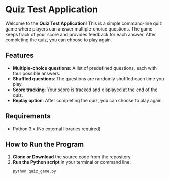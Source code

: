 # Quiz Test Application

Welcome to the **Quiz Test Application**! This is a simple command-line quiz game where players can answer multiple-choice questions. The game keeps track of your score and provides feedback for each answer. After completing the quiz, you can choose to play again.

## Features

- **Multiple-choice questions**: A list of predefined questions, each with four possible answers.
- **Shuffled questions**: The questions are randomly shuffled each time you play.
- **Score tracking**: Your score is tracked and displayed at the end of the quiz.
- **Replay option**: After completing the quiz, you can choose to play again.

## Requirements

- Python 3.x (No external libraries required)

## How to Run the Program

1. **Clone or Download** the source code from the repository.
2. **Run the Python script** in your terminal or command line:
   ```bash
   python quiz_game.py
